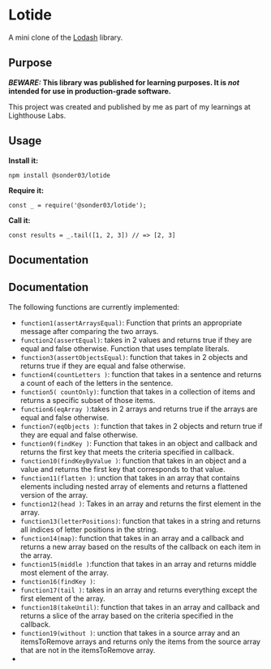 # Lotide

A mini clone of the [Lodash](https://lodash.com) library.

## Purpose

**_BEWARE:_ This library was published for learning purposes. It is _not_ intended for use in production-grade software.**

This project was created and published by me as part of my learnings at Lighthouse Labs. 

## Usage

**Install it:**

`npm install @sonder03/lotide`

**Require it:**

`const _ = require('@sonder03/lotide');`

**Call it:**

`const results = _.tail([1, 2, 3]) // => [2, 3]`

## Documentation

## Documentation

The following functions are currently implemented:

* `function1(assertArraysEqual)`: Function that prints an appropriate message after comparing the two arrays.
* `function2(assertEqual)`: takes in 2 values and returns true if they are equal and false otherwise. Function that uses template literals.
* `function3(assertObjectsEqual)`: function that takes in 2 objects and returns true if they are equal and false otherwise.
* `function4(countLetters )`: function that takes in a sentence and returns a count of each of the letters in the sentence.
* `function5( countOnly)`: function that takes in a collection of items and returns a specific subset of those items.
* `function6(eqArray )`:takes in 2 arrays and returns true if the arrays are equal and false otherwise.
* `function7(eqObjects )`: function that takes in 2 objects and return true if they are equal and false otherwise.
* `function9(findKey )`: Function that takes in an object and callback and returns the first key that meets the criteria specified in callback.
* `function10(findKeyByValue )`: function that takes in an object and a value and returns the first key that corresponds to that value.
* `function11(flatten )`: unction that takes in an array that contains elements including nested array of elements and returns a flattened version of the array.
* `function12(head )`: Takes in an array and returns the first element in the array.
* `function13(letterPositions)`: function that takes in a string and returns all indices of letter positions in the string.
* `function14(map)`: function that takes in an array and a callback and returns a new array based on the results of the callback on each item in the array.
* `function15(middle )`:function that takes in an array and returns middle most element of the array.
* `function16(findKey )`:
* `function17(tail )`: takes in an array and returns everything except the first element of the array.
* `function18(takeUntil)`: function that takes in an array and callback and returns a slice of the array based on the criteria specified in the callback.
* `function19(without )`: unction that takes in a source array and an itemsToRemove arrays and returns only the items from the source array that are not in the itemsToRemove array.
*